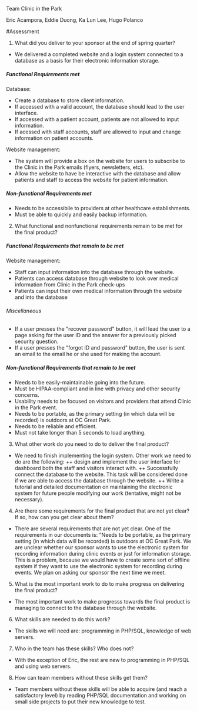 Team Clinic in the Park 

Eric Acampora, Eddie Duong, Ka Lun Lee, Hugo Polanco

#Assessment

1) What did you deliver to your sponsor at the end of spring quarter? 

+ We delivered a completed website and a login system connected to a database as a basis for their electronic information storage. 

##### Functional Requirements met

 Database:

+ Create a database to store client information.
+ If accessed with a valid account, the database should lead to the user interface.
+ If accessed with a patient account, patients are not allowed to input information.
+ If acessed with staff accounts, staff are allowed to input and change information on patient accounts.

 Website management:
 
+ The system will provide a box on the website for users to subscribe to the Clinic in the Park emails (flyers, newsletters, etc).
+ Allow the website to have be interactive with the database and allow patients and staff to access the website for patient information.

##### Non-functional Requirements met
+ Needs to be accessibile to providers at other healthcare establishments.
+ Must be able to quickly and easily backup information.


2) What functional and nonfunctional requirements remain to be met for the final product?

##### Functional Requirements that remain to be met
 Website management:
 
+ Staff can input information into the database through the website. 
+ Patients can access database through website to look over medical information from Clinic in the Park check-ups
+ Patients can input their own medical information through the website and into the database

###### Miscellaneous
+ If a user presses the "recover password" button, it will lead the user to a page asking for the user ID and the answer for a previously picked security question.
+ If a user presses the "forgot ID and password" button, the user is sent an email to the email he or she used for making the account. 


##### Non-functional Requirements that remain to be met
+ Needs to be easily-maintainable going into the future.
+ Must be HIPAA-compliant and in line with privacy and other security concerns.
+ Usability needs to be focused on visitors and providers that attend Clinic in the Park event.
+ Needs to be portable, as the primary setting (in which data will be recorded) is outdoors at OC Great Park.
+ Needs to be reliable and efficient.
+ Must not take longer than 5 seconds to load anything.

3) What other work do you need to do to deliver the final product?
  + We need to finish implementing the login system. Other work we need to do are the following: 
  ++ design and implement the user interface for dashboard both the staff and visitors interact with. 
  ++ Successfully connect the database to the website. This task will be considered done if we are able to access the database through the website.
  ++ Write a tutorial and detailed documentation on maintaining the electronic system for future people modifying our work (tentative, might not be necessary). 

4) Are there some requirements for the final product that are not yet clear? If so, how can you get clear about them?
  + There are several requirements that are not yet clear. One of the requirements in our documents is: "Needs to be portable, as the primary setting (in which data will be recorded) is outdoors at OC Great Park. We are unclear whether our sponsor wants to use the electronic system for recording information during clinic events or just for information storage. This is a problem, because we would have to create some sort of offline system if they want to use the electronic system for recording during events. We plan on asking our sponsor the next time we meet.
  
5) What is the most important work to do to make progress on delivering the final product?
  + The most important work to make progresss towards the final product is managing to connect to the database through the website.
  
6) What skills are needed to do this work?
 + The skills we will need are: programming in PHP/SQL, knowledge of web servers.
 
7) Who in the team has these skills? Who does not?
  + With the exception of Eric, the rest are new to programming in PHP/SQL and using web servers.  
  
8) How can team members without these skills get them?
  + Team members without these skills will be able to acquire (and reach a satisfactory level) by reading PHP/SQL documentation and working on small side projects to put their new knowledge to test. 
